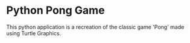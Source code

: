 # Python Pong Game
This python application is a recreation of the classic game 'Pong' made using Turtle Graphics.